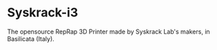 # Syskrack-i3
The opensource RepRap 3D Printer made by Syskrack Lab's makers, in Basilicata (Italy).
